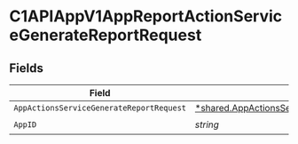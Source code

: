 # C1APIAppV1AppReportActionServiceGenerateReportRequest


## Fields

| Field                                                                                                           | Type                                                                                                            | Required                                                                                                        | Description                                                                                                     |
| --------------------------------------------------------------------------------------------------------------- | --------------------------------------------------------------------------------------------------------------- | --------------------------------------------------------------------------------------------------------------- | --------------------------------------------------------------------------------------------------------------- |
| `AppActionsServiceGenerateReportRequest`                                                                        | [*shared.AppActionsServiceGenerateReportRequest](../../models/shared/appactionsservicegeneratereportrequest.md) | :heavy_minus_sign:                                                                                              | N/A                                                                                                             |
| `AppID`                                                                                                         | *string*                                                                                                        | :heavy_check_mark:                                                                                              | N/A                                                                                                             |